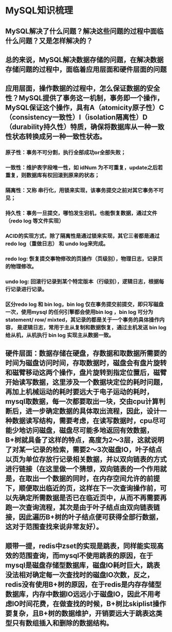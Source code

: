 #  MySQL知识梳理
##  MySQL解决了什么问题？解决这些问题的过程中面临什么问题？又是怎样解决的？
##  总的来说，MySQL解决数据存储的问题，在解决数据存储问题的过程中，面临着应用层面和硬件层面的问题
##  应用层面，操作数据的过程中，怎么保证数据的安全性？MySQL提供了事务这一机制，事务即一个操作，MySQL保证这个操作，具有A（atomicity原子性）C（consistency一致性）I（isolation隔离性）D（durability持久性）特质，确保将数据库从一种一致性状态转换成另一种一致性状态。
###  原子性：事务不可分割，执行全部成功or全部失败；
###  一致性：维护表字段唯一性，如 idNum 为不可重复，update之后若重复，则数据库有权回滚到原来的状态；
###  隔离性：又称 串行化，用锁来实现，该事务提交之前对其它事务不可见；
###  持久性：事务一旦提交，哪怕发生宕机，也能恢复数据，通过文件（redo log 等文件实现）
###  ACID的实现方式，除了隔离性是通过锁来实现，其它三者都是通过redo log（重做日志） 和 undo log来完成。
###  redo log: 恢复提交事物修改的页操作（页级别），物理日志，记录页的物理修改。
###  undo log: 回滚行记录到某个特定版本（行级别），逻辑日志，根据每行记录进行记录。
###  区分redo log 和 bin log，bin log 仅在事务提交前提交，即只写磁盘一次，使用mysql 的任何引擎都会使用bin log ，bin log 可分为 statement/ row/ mixted，其记录的都是关于一个事务的具体操作内容， 是逻辑日志，常用于主从复制和数据恢复，通过主机发送 bin log 给从机，从机执行 bin log 实现主从数据一致。
##  硬件层面：数据存储在硬盘，存数据和取数据所需要的时间为磁盘访问时间，存取数据时，磁盘会有盘片旋转和磁臂移动这两个操作，盘片旋转到指定位置后，磁臂开始读写数据，这里涉及一个数据块定位的耗时问题，再加上机械运动的耗时要远大于电子运动的耗时，mysql取数据，每一次都要取出一块，交由cpu计算判断后，进一步确定数据的具体取出流程，因此，设计一种数据读写结构，需要考虑，在读写数据时，cpu尽可能少地访问磁盘，磁盘尽可能多地返回有效数据，B+树就具备了这样的特点，高度为2～3层，这就说明了对某一记录的检索，需要2～3次磁盘IO，叶子结点以页为单位存放行记录相关数据，并以双向链表的方式进行链接（在这里做一个猜想，双向链表的一个作用就是，在取出一个数据的同时，在内存空间允许的前提下，顺便取出临近的页，这样在下一次查询操作前，可以先确定所需数据是否已在临近页中，从而不再需要再跑一次查询流程，其次是由于叶子结点由双向链表链接，因此遍历B+树的叶子结点便可获得全部行数据，这对于范围查找来说非常友好）。
##  顺带一提，redis中zset的实现是跳表，同样能实现高效的范围查询，而mysql不使用跳表的原因，在于mysql是磁盘存储型数据库，磁盘IO耗时巨大，跳表没法相对确定每一次查找时的磁盘IO次数，反之，redis没有使用B+树的原因，在于redis是内存存储型数据库，内存中数据IO远远小于磁盘IO，因此不用考虑IO时间花费，在做查找的时候，B+树比skiplist操作要复杂，且B+树的数据维护，开销要远大于跳表这类型只有数组插入和删除的数据结构。